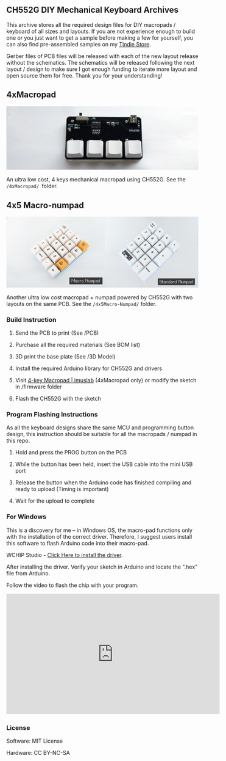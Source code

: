 ## CH552G DIY Mechanical Keyboard Archives
This archive stores all the required design files for DIY macropads / keyboard of all sizes and layouts. If you are not experience enough to build one or you just want to get a sample before making a few for yourself, you can also find pre-assembled samples on my [Tindie Store](https://www.tindie.com/stores/tobychui/). 

Gerber files of PCB files will be released with each of the new layout release without the schematics. The schematics will be released following the next layout / design to make sure I got enough funding to iterate more layout and open source them for free. Thank you for your understanding!

## 4xMacropad

![](img/4xmacropad.png)

An ultra low cost, 4 keys mechanical macropad using CH552G. See the ```/4xMacropad/ ```folder.

## 4x5 Macro-numpad

![](img/4x5numpad.png)

Another ultra low cost macropad + numpad powered by CH552G with two layouts on the same PCB. See the ```/4x5Macro-Numpad/``` folder.

### Build Instruction

1. Send the PCB to print (See /PCB)

2. Purchase all the required materials (See BOM list)

3. 3D print the base plate (See /3D Model)

4. Install the required Arduino library for CH552G and drivers

5. Visit [4-key Macropad | imuslab](https://tobychui.github.io/4xMacropad/) (4xMacropad only) or modify the sketch in /firmware folder

6. Flash the CH552G with the sketch

### Program Flashing Instructions

As all the keyboard designs share the same MCU and programming button design, this instruction should be suitable for all the macropads / numpad in this repo.

1. Hold and press the PROG button on the PCB

2. While the button has been held, insert the USB cable into the mini USB port

3. Release the button when the Arduino code has finished compiling and ready to upload (Timing is important)

4. Wait for the upload to complete

### For Windows

   This is a discovery for me – in Windows OS, the macro-pad functions only with the installation of the correct driver. Therefore, I suggest users install this software to flash Arduino code into their macro-pad.

   WCHIP Studio - [Click Here to install the driver](https://www.wch-ic.com/downloads/WCHISPTool_Setup_exe.html).

   After installing the driver. Verify your sketch in Arduino and locate the ".hex" file from Arduino. 

   Follow the video to flash the chip with your program.

   <iframe width="560" height="315" src="https://www.youtube.com/embed/nREU6xqUHoM?si=CiKblMyHOcqaFubx" title="YouTube video player" frameborder="0" allow="accelerometer autoplay; clipboard-write; encrypted-media; gyroscope; picture-in-picture; web-share" allowfullscreen></iframe>


### License

Software: MIT License

Hardware: CC BY-NC-SA
